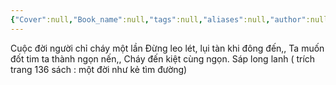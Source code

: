```yaml
---
{"Cover":null,"Book_name":null,"tags":null,"aliases":null,"author":null,"link":null,"dg-publish":true,"permalink":"/Book_ Reading 2024/Những câu nói hay trong sách/Cuộc đời người chỉ cháy một lần/","dgPassFrontmatter":true,"noteIcon":"2","created":"2024-01-19T05:28:27.308+07:00","updated":"2023-12-21T17:56:41.000+07:00"}
---
```


Cuộc đời người chỉ cháy một lần
Đừng leo lét, lụi tàn khi đông đến,,
Ta muốn đốt tim ta thành ngọn nến,,
Cháy đến kiệt cùng ngọn. Sáp long lanh
( trích trang 136 sách : một đời như kẻ tìm đường)